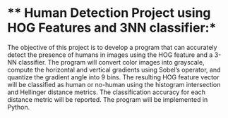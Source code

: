 # ** Human Detection Project using HOG Features and 3NN classifier:*


The objective of this project is to develop a program that can accurately detect the presence of humans in images using the HOG feature and a 3-NN classifier. The program will convert color images into grayscale, compute the horizontal and vertical gradients using Sobel’s operator, and quantize the gradient angle into 9 bins. The resulting HOG feature vector will be classified as human or no-human using the histogram intersection and Hellinger distance metrics. The classification accuracy for each distance metric will be reported. The program will be implemented in Python.
